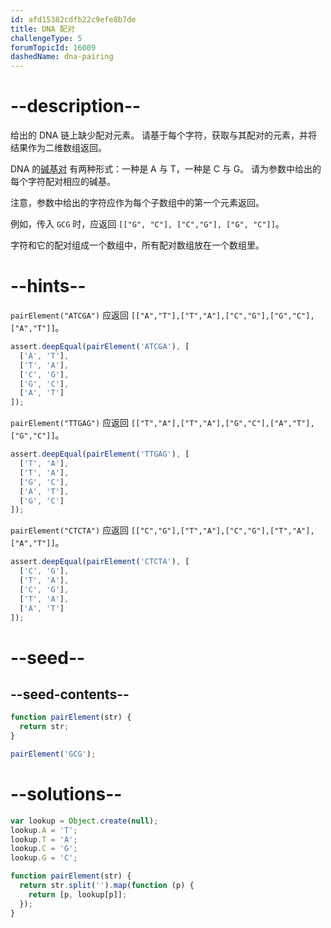 ```yaml
---
id: afd15382cdfb22c9efe8b7de
title: DNA 配对
challengeType: 5
forumTopicId: 16009
dashedName: dna-pairing
---
```


# --description--

给出的 DNA 链上缺少配对元素。 请基于每个字符，获取与其配对的元素，并将结果作为二维数组返回。

DNA 的[碱基对](http://en.wikipedia.org/wiki/Base_pair) 有两种形式：一种是 A 与 T，一种是 C 与 G。 请为参数中给出的每个字符配对相应的碱基。

注意，参数中给出的字符应作为每个子数组中的第一个元素返回。

例如，传入 `GCG` 时，应返回 `[["G", "C"], ["C","G"], ["G", "C"]]`。

字符和它的配对组成一个数组中，所有配对数组放在一个数组里。

# --hints--

`pairElement("ATCGA")` 应返回 `[["A","T"],["T","A"],["C","G"],["G","C"],["A","T"]]`。

```js
assert.deepEqual(pairElement('ATCGA'), [
  ['A', 'T'],
  ['T', 'A'],
  ['C', 'G'],
  ['G', 'C'],
  ['A', 'T']
]);
```

`pairElement("TTGAG")` 应返回 `[["T","A"],["T","A"],["G","C"],["A","T"],["G","C"]]`。

```js
assert.deepEqual(pairElement('TTGAG'), [
  ['T', 'A'],
  ['T', 'A'],
  ['G', 'C'],
  ['A', 'T'],
  ['G', 'C']
]);
```

`pairElement("CTCTA")` 应返回 `[["C","G"],["T","A"],["C","G"],["T","A"],["A","T"]]`。

```js
assert.deepEqual(pairElement('CTCTA'), [
  ['C', 'G'],
  ['T', 'A'],
  ['C', 'G'],
  ['T', 'A'],
  ['A', 'T']
]);
```

# --seed--

## --seed-contents--

```js
function pairElement(str) {
  return str;
}

pairElement('GCG');
```

# --solutions--

```js
var lookup = Object.create(null);
lookup.A = 'T';
lookup.T = 'A';
lookup.C = 'G';
lookup.G = 'C';

function pairElement(str) {
  return str.split('').map(function (p) {
    return [p, lookup[p]];
  });
}
```
